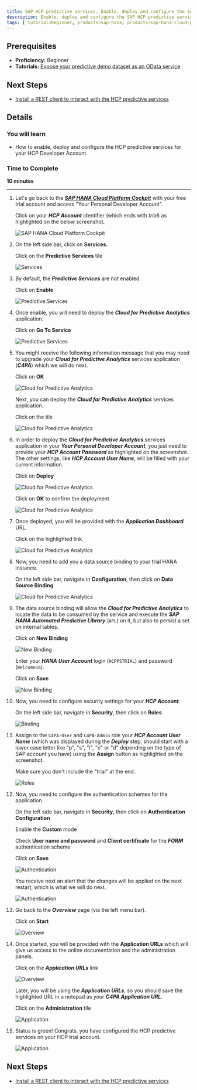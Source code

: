 ```yaml
---
title: SAP HCP predictive services, Enable, deploy and configure the SAP HCP predictive services
description: Enable, deploy and configure the SAP HCP predictive services
tags: [ tutorial>beginner, products>sap-hana, products>sap-hana-cloud-platform ]
---
```


## Prerequisites
  - **Proficiency:** Beginner
  - **Tutorials:** [Expose your predictive demo dataset as an OData service](http://www.sap.com/developer/tutorials/hcpps-hana-dataset-odata.html)

## Next Steps
  - [Install a REST client to interact with the HCP predictive services](http://www.sap.com/developer/tutorials/hcpps-rest-client-install.html)

## Details
### You will learn
  - How to enable, deploy and configure the HCP predictive services for your HCP Developer Account

### Time to Complete
  **10 minutes**

---

1. Let's go back to the [***SAP HANA Cloud Platform Cockpit***](http://account.hanatrial.ondemand.com/cockpit) with your free trial account and access "Your Personal Developer Account".

    Click on your ***HCP Account*** identifier (which ends with *trial*) as highlighted on the below screenshot.

    ![SAP HANA Cloud Platform Cockpit](1.png)

1. On the left side bar, click on **Services**.

    Click on the **Predictive Services** tile

    ![Services](2.png)

1. By default, the ***Predictive Services*** are not enabled.

    Click on **Enable**

    ![Predictive Services](3.png)

1. Once enable, you will need to deploy the ***Cloud for Predictive Analytics*** application.

    Click on **Go To Service**

    ![Predictive Services](4.png)

1. You might receive the following information message that you may need to upgrade your ***Cloud for Predictive Analytics*** services application (***C4PA***) which we will do next.

    Click on **OK**

    ![Cloud for Predictive Analytics](5.png)

    Next, you can deploy the ***Cloud for Predictive Analytics*** services application.

    Click on the tile

    ![Cloud for Predictive Analytics](5-1.png)

1. In order to deploy the ***Cloud for Predictive Analytics*** services application in your ***Your Personal Developer Account***, you just need to provide your ***HCP Account Password*** as highlighted on the screenshot. The other settings, like ***HCP Account User Name***, will be filled with your current information.

    Click on **Deploy**

    ![Cloud for Predictive Analytics](6.png)

    Click on **OK** to confirm the deployment

    ![Cloud for Predictive Analytics](6-1.png)

1. Once deployed, you will be provided with the ***Application Dashboard*** URL.

    Click on the highlighted link

    ![Cloud for Predictive Analytics](7.png)

1. Now, you need to add you a data source binding to your trial HANA instance.

    On the left side bar, navigate in **Configuration**, then click on **Data Source Binding**

    ![Cloud for Predictive Analytics](8.png)

1. The data source binding will allow the ***Cloud for Predictive Analytics*** to locate the data to be consumed by the service and execute the ***SAP HANA Automated Predictive Library*** (`APL`) on it, but also to persist a set on internal tables.

    Click on **New Binding**

    ![New Binding](9.png)

    Enter your ***HANA User Account*** login (`HCPPSTRIAL`) and password (`Welcome16`).

    Click on **Save**

    ![New Binding](9-1.png)  

1. Now, you need to configure security settings for your ***HCP Account***.

    On the left side bar, navigate in **Security**, then click on **Roles**  

    ![Binding](10.png)

1. Assign to the `C4PA-User` and `C4PA-Admin` role your ***HCP Account User Name*** (which was displayed during the ***Deploy*** step, should start with a lower case letter like "p", "s", "i", "c" or "d" depending on the type of SAP account you have) using the **Assign** button as highlighted on the screenshot.
    
	Make sure you don't include the "trial" at the end.

    ![Roles](11.png)

1. Now, you need to configure the authentication schemes for the application.

    On the left side bar, navigate in **Security**, then click on **Authentication Configuration**

    Enable the **Custom** mode

    Check **User name and password** and **Client certificate** for the ***FORM*** authentication scheme

    Click on **Save**

    ![Authentication](12.png)

    You receive next an alert that the changes will be applied on the next restart, which is what we will do next.

    ![Authentication](12-1.png)

1. Go back to the ***Overview*** page (via the left menu bar).

    Click on **Start**

    ![Overview](13.png)

1. Once started, you will be provided with the **Application URLs** which will give us access to the online documentation and the administration panels.

    Click on the ***Application URLs*** link

    ![Overview](14.png)

    Later, you will be using the ***Application URLs***, so you should save the highlighted URL in a notepad as your ***C4PA Application URL***.

    Click on the **Administration** tile

    ![Application](14-1.png)

1. Status is green! Congrats, you have configured the HCP predictive services on your HCP trial account.

    ![Application](15.png)    

## Next Steps
  - [Install a REST client to interact with the HCP predictive services](http://www.sap.com/developer/tutorials/hcpps-rest-client-install.html)
